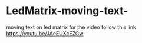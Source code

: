 # LedMatrix-moving-text-
moving text on led matrix
for the video follow this link
https://youtu.be/JAeEUXcEZGw
